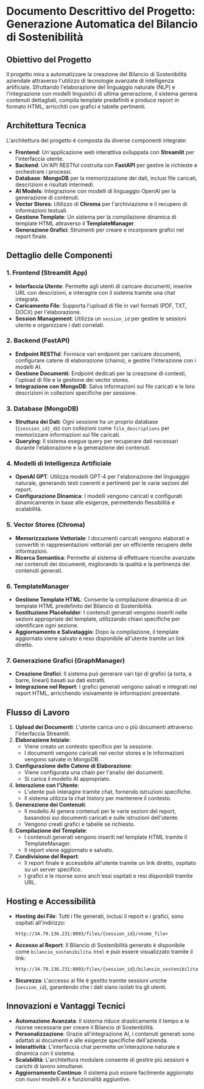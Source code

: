 # Documento Descrittivo del Progetto: Generazione Automatica del Bilancio di Sostenibilità

## Obiettivo del Progetto

Il progetto mira a automatizzare la creazione del Bilancio di Sostenibilità aziendale attraverso l'utilizzo di tecnologie avanzate di intelligenza artificiale. Sfruttando l'elaborazione del linguaggio naturale (NLP) e l'integrazione con modelli linguistici di ultima generazione, il sistema genera contenuti dettagliati, compila template predefiniti e produce report in formato HTML, arricchiti con grafici e tabelle pertinenti.

## Architettura Tecnica

L'architettura del progetto è composta da diverse componenti integrate:

-   **Frontend**: Un'applicazione web interattiva sviluppata con **Streamlit** per l'interfaccia utente.
-   **Backend**: Un'API RESTful costruita con **FastAPI** per gestire le richieste e orchestrare i processi.
-   **Database**: **MongoDB** per la memorizzazione dei dati, inclusi file caricati, descrizioni e risultati intermedi.
-   **AI Models**: Integrazione con modelli di linguaggio OpenAI per la generazione di contenuti.
-   **Vector Stores**: Utilizzo di **Chroma** per l'archiviazione e il recupero di informazioni testuali.
-   **Gestione Template**: Un sistema per la compilazione dinamica di template HTML attraverso il **TemplateManager**.
-   **Generazione Grafici**: Strumenti per creare e incorporare grafici nel report finale.

## Dettaglio delle Componenti

### 1. Frontend (Streamlit App)

-   **Interfaccia Utente**: Permette agli utenti di caricare documenti, inserire URL con descrizioni, e interagire con il sistema tramite una chat integrata.
-   **Caricamento File**: Supporta l'upload di file in vari formati (PDF, TXT, DOCX) per l'elaborazione.
-   **Session Management**: Utilizza un `session_id` per gestire le sessioni utente e organizzare i dati correlati.

### 2. Backend (FastAPI)

-   **Endpoint RESTful**: Fornisce vari endpoint per caricare documenti, configurare catene di elaborazione (chains), e gestire l'interazione con i modelli AI.
-   **Gestione Documenti**: Endpoint dedicati per la creazione di contesti, l'upload di file e la gestione dei vector stores.
-   **Integrazione con MongoDB**: Salva informazioni sui file caricati e le loro descrizioni in collezioni specifiche per sessione.

### 3. Database (MongoDB)

-   **Struttura dei Dati**: Ogni sessione ha un proprio database (`{session_id}_db`) con collezioni come `file_descriptions` per memorizzare informazioni sui file caricati.
-   **Querying**: Il sistema esegue query per recuperare dati necessari durante l'elaborazione e la generazione dei contenuti.

### 4. Modelli di Intelligenza Artificiale

-   **OpenAI GPT**: Utilizza modelli GPT-4 per l'elaborazione del linguaggio naturale, generando testi coerenti e pertinenti per le varie sezioni del report.
-   **Configurazione Dinamica**: I modelli vengono caricati e configurati dinamicamente in base alle esigenze, permettendo flessibilità e scalabilità.

### 5. Vector Stores (Chroma)

-   **Memorizzazione Vettoriale**: I documenti caricati vengono elaborati e convertiti in rappresentazioni vettoriali per un efficiente recupero delle informazioni.
-   **Ricerca Semantica**: Permette al sistema di effettuare ricerche avanzate nei contenuti dei documenti, migliorando la qualità e la pertinenza dei contenuti generati.

### 6. TemplateManager

-   **Gestione Template HTML**: Consente la compilazione dinamica di un template HTML predefinito del Bilancio di Sostenibilità.
-   **Sostituzione Placeholder**: I contenuti generati vengono inseriti nelle sezioni appropriate del template, utilizzando chiavi specifiche per identificare ogni sezione.
-   **Aggiornamento e Salvataggio**: Dopo la compilazione, il template aggiornato viene salvato e reso disponibile all'utente tramite un link diretto.

### 7. Generazione Grafici (GraphManager)

-   **Creazione Grafici**: Il sistema può generare vari tipi di grafici (a torta, a barre, lineari) basati sui dati estratti.
-   **Integrazione nel Report**: I grafici generati vengono salvati e integrati nel report HTML, arricchendo visivamente le informazioni presentate.

## Flusso di Lavoro

1.  **Upload dei Documenti**: L'utente carica uno o più documenti attraverso l'interfaccia Streamlit.
2.  **Elaborazione Iniziale**:
    -   Viene creato un contesto specifico per la sessione.
    -   I documenti vengono caricati nei vector stores e le informazioni vengono salvate in MongoDB.
3.  **Configurazione delle Catene di Elaborazione**:
    -   Viene configurata una chain per l'analisi dei documenti.
    -   Si carica il modello AI appropriato.
4.  **Interazione con l'Utente**:
    -   L'utente può interagire tramite chat, fornendo istruzioni specifiche.
    -   Il sistema utilizza la chat history per mantenere il contesto.
5.  **Generazione dei Contenuti**:
    -   Il modello AI genera contenuti per le varie sezioni del report, basandosi sui documenti caricati e sulle istruzioni dell'utente.
    -   Vengono creati grafici e tabelle se richiesto.
6.  **Compilazione del Template**:
    -   I contenuti generati vengono inseriti nel template HTML tramite il TemplateManager.
    -   Il report viene aggiornato e salvato.
7.  **Condivisione del Report**:
    -   Il report finale è accessibile all'utente tramite un link diretto, ospitato su un server specifico.
    -   I grafici e le risorse sono anch'essi ospitati e resi disponibili tramite URL.

## Hosting e Accessibilità

-   **Hosting dei File**: Tutti i file generati, inclusi il report e i grafici, sono ospitati all'indirizzo:
    
    ```
    http://34.79.136.231:8093/files/{session_id}/<nome_file>
    
    ```
    
-   **Accesso al Report**: Il Bilancio di Sostenibilità generato è disponibile come `bilancio_sostenibilita.html` e può essere visualizzato tramite il link:
    
    ```
    http://34.79.136.231:8093/files/{session_id}/bilancio_sostenibilita.html
    
    ```
    
-   **Sicurezza**: L'accesso ai file è gestito tramite sessioni uniche (`session_id`), garantendo che i dati siano isolati tra gli utenti.
    

## Innovazioni e Vantaggi Tecnici

-   **Automazione Avanzata**: Il sistema riduce drasticamente il tempo e le risorse necessarie per creare il Bilancio di Sostenibilità.
-   **Personalizzazione**: Grazie all'integrazione AI, i contenuti generati sono adattati ai documenti e alle esigenze specifiche dell'azienda.
-   **Interattività**: L'interfaccia chat permette un'interazione naturale e dinamica con il sistema.
-   **Scalabilità**: L'architettura modulare consente di gestire più sessioni e carichi di lavoro simultanei.
-   **Aggiornamento Continuo**: Il sistema può essere facilmente aggiornato con nuovi modelli AI e funzionalità aggiuntive.

